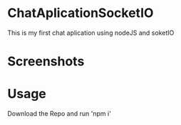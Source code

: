 # ChatAplicationSocketIO
This is my first chat aplication using nodeJS and soketIO

# Screenshots

# Usage
Download the Repo and run 'npm i'
